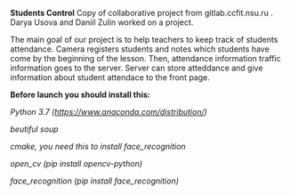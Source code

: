 **Students Control**
Copy of collaborative project from gitlab.ccfit.nsu.ru . Darya Usova and Daniil Zulin worked on a project.

The main goal of our project is to help teachers to keep track of students attendance. Camera registers students and notes which students have come by the beginning of the lesson. Then, attendance information traffic information goes to the server. Server can store atteddance and give information about student attendace to the front page.

**Before launch you should install this:**

*Python 3.7 (https://www.anaconda.com/distribution/)*

*beutiful soup*

*cmake, you need this to install face_recognition*

*open_cv (pip install opencv-python)*

*face_recognition (pip install face_recognition)*
